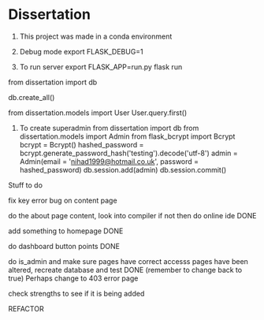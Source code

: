 # Dissertation

1. This project was made in a conda environment
1. Debug mode
   export FLASK_DEBUG=1

1. To run server
   export FLASK_APP=run.py
   flask run

from dissertation import db

db.create_all()

from dissertation.models import User
User.query.first()

1. To create superadmin
   from dissertation import db
   from dissertation.models import Admin
   from flask_bcrypt import Bcrypt
   bcrypt = Bcrypt()
   hashed_password = bcrypt.generate_password_hash('testing').decode('utf-8')
   admin = Admin(email = 'nihad1999@hotmail.co.uk', password = hashed_password)
   db.session.add(admin)
   db.session.commit()

Stuff to do

fix key error bug on content page

do the about page content, look into compiler if not then do online ide DONE

add something to homepage DONE

do dashboard button points DONE

do is_admin and make sure pages have correct accesss
pages have been altered, recreate database and test DONE (remember to change back to true)
Perhaps change to 403 error page

check strengths to see if it is being added

REFACTOR
